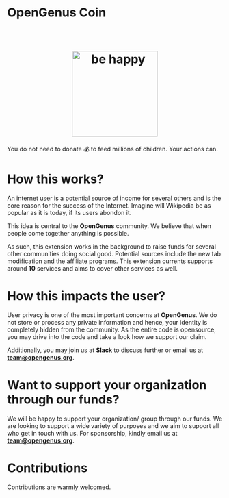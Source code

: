 # OpenGenus Coin

<h1 align="center">
	<br>
	<img width="200" src="https://github.com/AdiChat/coin/blob/master/code/images/coin.png" alt="be happy">
	<br>
</h1>

You do not need to donate 💰 to feed millions of children. Your actions can.

# How this works?

An internet user is a potential source of income for several others and is the core reason for the success of the Internet. Imagine will Wikipedia be as popular as it is today, if its users abondon it.

This idea is central to the **OpenGenus** community. We believe that when people come together anything is possible. 

As such, this extension works in the background to raise funds for several other communities doing social good. Potential sources include the new tab modification and the affiliate programs. This extension currents supports around **10** services and aims to cover other services as well.

# How this impacts the user?

User privacy is one of the most important concerns at **OpenGenus**. We do not store or process any private information and hence, your identity is completely hidden from the community. As the entire code is opensource, you may drive into the code and take a look how we support our claim. 

Additionally, you may join us at **[Slack](http://slack.opengenus.org)** to discuss further or email us at **team@opengenus.org**.

# Want to support your organization through our funds?

We will be happy to support your organization/ group through our funds. We are looking to support a wide variety of purposes and we aim to support all who get in touch with us. For sponsorship, kindly email us at **team@opengenus.org**.

# Contributions

Contributions are warmly welcomed.


